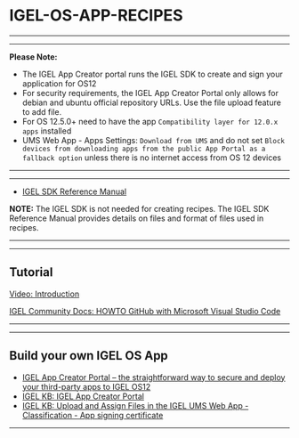 # IGEL-OS-APP-RECIPES

-----

-----

**Please Note:** 

- The IGEL App Creator portal runs the IGEL SDK to create and sign your application for OS12
- For security requirements, the IGEL App Creator Portal only allows for debian and ubuntu official repository URLs. Use the file upload feature to add file.
- For OS 12.5.0+ need to have the app `Compatibility layer for 12.0.x apps` installed
- UMS Web App - Apps Settings: `Download from UMS` and do not set `Block devices from downloading apps from the public App Portal as a fallback option` unless there is no internet access from OS 12 devices

-----

-----

- [IGEL SDK Reference Manual](utils/IGEL-SDK-Reference-Manual.pdf)

**NOTE:**  The IGEL SDK is not needed for creating recipes. The IGEL SDK Reference Manual provides details on files and format of files used in recipes.

-----

-----

## Tutorial

[Video: Introduction](utils/videos/01-HOWTO-Introduction.mp4?raw=true)

[IGEL Community Docs: HOWTO GitHub with Microsoft Visual Studio Code](https://igel-community.github.io/IGEL-Docs-v02/Docs/HOWTO-GitHub-with-VS-Code/)

-----

-----

## Build your own IGEL OS App 

- [IGEL App Creator Portal – the straightforward way to secure and deploy your third-party apps to IGEL OS12](https://www.igel.com/blog/igel-app-creator-portal-the-straightforward-way-to-secure-and-deploy-your-third-party-apps-to-igel-os12/)
- [IGEL KB: IGEL App Creator Portal](https://kb.igel.com/igel-app-creator/current/igel-app-creator-portal)
- [IGEL KB: Upload and Assign Files in the IGEL UMS Web App - Classification - App signing certificate](https://kb.igel.com/en/universal-management-suite/12.05.100/upload-and-assign-files-in-the-igel-ums-web-app)

-----

